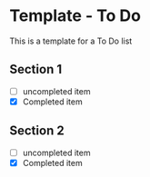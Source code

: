 <!-- ======================================== template-todo.md Start ======================================== -->


<!-- ------------------------------ Intro Start ------------------------------ -->

# Template - To Do

This is a template for a To Do list

<!-- ------------------------------ Intro End ------------------------------ -->


<!-- ------------------------------ Section Name Start ------------------------------ -->

## Section 1

- [ ] uncompleted item
- [x] Completed item

<!-- ------------------------------ Section Name End ------------------------------ -->


<!-- ------------------------------ Section Name Start ------------------------------ -->

## Section 2

- [ ] uncompleted item
- [x] Completed item

<!-- ------------------------------ Section Name End ------------------------------ -->


<!-- ------------------------------ Outro Start ------------------------------ -->

<!-- ------------------------------ Outro End ------------------------------ -->


<!-- ======================================== template-todo.md End ======================================== -->
